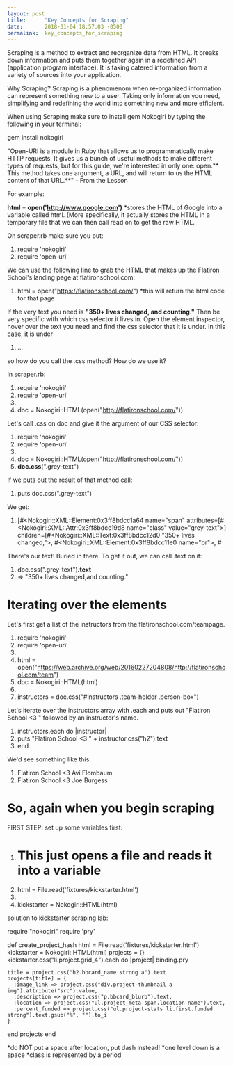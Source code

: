 ```yaml
---
layout: post
title:      "Key Concepts for Scraping"
date:       2018-01-04 18:57:03 -0500
permalink:  key_concepts_for_scraping
---
```


Scraping is a method to extract and reorganize data from HTML.  It breaks down information and puts them together again in a redefined API (application program interface). It is taking catered information from a variety of sources into your application.

Why Scraping? Scraping is a phenomenom when re-organized information can represent something new to a user.  Taking only information you need, simplifying and redefining the world into something new and more efficient. 

When using Scraping make sure to install gem Nokogiri by typing the following in your terminal:

gem install nokogirl

"Open-URI is a module in Ruby that allows us to programmatically make HTTP requests. It gives us a bunch of useful methods to make different types of requests, but for this guide, we're interested in only one: open.** This method takes one argument, a URL, and will return to us the HTML content of that URL.**" - From the Lesson

For example:

**html = open('http://www.google.com')**
*stores the HTML of Google into a variable called html. (More specifically, it actually stores the HTML in a temporary file that we can then call read on to get the raw HTML. 

On scraper.rb make sure you put:

1.	require 'nokogiri'
2.	require 'open-uri'

We can use the following line to grab the HTML that makes up the Flatiron School's landing page at flatironschool.com:

1.	html = open("https://flatironschool.com/")
*this will return the html code for that page

If the very text you need is **"350+ lives changed, and counting."**
Then be very specific with which css selector it lives in.
Open the element inspector, hover over the text you need and find the css selector that it is under.
In this case, it is under

1.	<span class="grey-text">...</span>

so how do you call the .css method? How do we use it?

In scraper.rb:

1.	require 'nokogiri'
2.	require 'open-uri'
3.	 
4.	doc = Nokogiri::HTML(open("http://flatironschool.com/"))

Let's call .css on doc and give it the argument of our CSS selector:


1.	require 'nokogiri'
2.	require 'open-uri'
3.	 
4.	doc = Nokogiri::HTML(open("http://flatironschool.com/"))
5.	**doc.css**(".grey-text")

If we puts out the result of that method call:
1.	puts doc.css(".grey-text")

We get:

1.	[#<Nokogiri::XML::Element:0x3ff8bdcc1a64 name="span" attributes=[#<Nokogiri::XML::Attr:0x3ff8bdcc19d8 name="class" value="grey-text">] children=[#<Nokogiri::XML::Text:0x3ff8bdcc12d0 "350+ lives changed,">, #<Nokogiri::XML::Element:0x3ff8bdcc11e0 name="br">, #


There's our text! Buried in there. To get it out, we can call .text on it:
1.	doc.css(".grey-text")**.text**
2.	 => "350+ lives changed,and counting."

# **Iterating over the elements**
Let's first get a list of the instructors from the flatironschool.com/teampage.

1.	require 'nokogiri'
2.	require 'open-uri'
3.	 
4.	html = open("https://web.archive.org/web/20160227204808/http://flatironschool.com/team")
5.	doc = Nokogiri::HTML(html)
6.	 
7.	instructors = doc.css("#instructors .team-holder .person-box")


Let's iterate over the instructors array with .each and puts out "Flatiron School <3 " followed by an instructor's name.

1.	instructors.each do |instructor| 
2.	  puts "Flatiron School <3 " + instructor.css("h2").text
3.	end

We'd see something like this:
1.	Flatiron School <3 Avi Flombaum
2.	Flatiron School <3 Joe Burgess



# **So, again when you begin scraping**

 FIRST STEP: set up some variables first:

1.	# This just opens a file and reads it into a variable
2.	html = File.read('fixtures/kickstarter.html')
3.	 
4.	kickstarter = Nokogiri::HTML(html)


solution to kickstarter scraping lab:

require "nokogiri"
require 'pry'

def create_project_hash
  html = File.read('fixtures/kickstarter.html')
  kickstarter = Nokogiri::HTML(html)
  projects = {}
  kickstarter.css("li.project.grid_4").each do |project|
    binding.pry

    title = project.css("h2.bbcard_name strong a").text
    projects[title] = {
      :image_link => project.css("div.project-thumbnail a img").attribute("src").value,
      :description => project.css("p.bbcard_blurb").text,
      :location => project.css("ul.project_meta span.location-name").text,
      :percent_funded => project.css("ul.project-stats li.first.funded strong").text.gsub("%", "").to_i
    }

end
projects
end

*do NOT put a space after location, put dash instead!
*one level down is a space
*class is represented by a period







